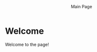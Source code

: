 <!DOCTYPE>
<html>
  <header> Main Page</header>
  <h1> Welcome</h1>
  <p> Welcome to the page! </p>
</html>
